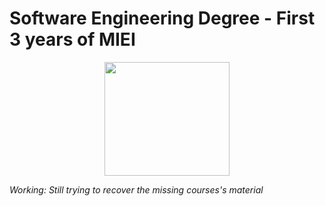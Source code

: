 # Software Engineering Degree - First 3 years of MIEI

<p align="center">
   <img width="200" height="182" src="https://upload.wikimedia.org/wikipedia/commons/9/93/EEUMLOGO.png">
</p>

*Working: Still trying to recover the missing courses's material*